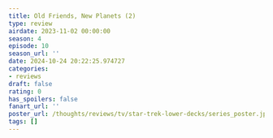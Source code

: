 ```yaml
---
title: Old Friends, New Planets (2)
type: review
airdate: 2023-11-02 00:00:00
season: 4
episode: 10
season_url: ''
date: 2024-10-24 20:22:25.974727
categories:
- reviews
draft: false
rating: 0
has_spoilers: false
fanart_url: ''
poster_url: /thoughts/reviews/tv/star-trek-lower-decks/series_poster.jpg
tags: []
---
```


